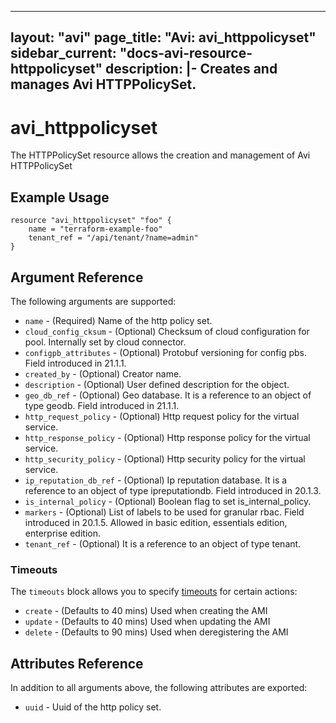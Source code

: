 <!--
    Copyright 2021 VMware, Inc.
    SPDX-License-Identifier: Mozilla Public License 2.0
-->
---
layout: "avi"
page_title: "Avi: avi_httppolicyset"
sidebar_current: "docs-avi-resource-httppolicyset"
description: |-
  Creates and manages Avi HTTPPolicySet.
---

# avi_httppolicyset

The HTTPPolicySet resource allows the creation and management of Avi HTTPPolicySet

## Example Usage

```hcl
resource "avi_httppolicyset" "foo" {
    name = "terraform-example-foo"
    tenant_ref = "/api/tenant/?name=admin"
}
```

## Argument Reference

The following arguments are supported:

* `name` - (Required) Name of the http policy set.
* `cloud_config_cksum` - (Optional) Checksum of cloud configuration for pool. Internally set by cloud connector.
* `configpb_attributes` - (Optional) Protobuf versioning for config pbs. Field introduced in 21.1.1.
* `created_by` - (Optional) Creator name.
* `description` - (Optional) User defined description for the object.
* `geo_db_ref` - (Optional) Geo database. It is a reference to an object of type geodb. Field introduced in 21.1.1.
* `http_request_policy` - (Optional) Http request policy for the virtual service.
* `http_response_policy` - (Optional) Http response policy for the virtual service.
* `http_security_policy` - (Optional) Http security policy for the virtual service.
* `ip_reputation_db_ref` - (Optional) Ip reputation database. It is a reference to an object of type ipreputationdb. Field introduced in 20.1.3.
* `is_internal_policy` - (Optional) Boolean flag to set is_internal_policy.
* `markers` - (Optional) List of labels to be used for granular rbac. Field introduced in 20.1.5. Allowed in basic edition, essentials edition, enterprise edition.
* `tenant_ref` - (Optional) It is a reference to an object of type tenant.


### Timeouts

The `timeouts` block allows you to specify [timeouts](https://www.terraform.io/docs/configuration/resources.html#timeouts) for certain actions:

* `create` - (Defaults to 40 mins) Used when creating the AMI
* `update` - (Defaults to 40 mins) Used when updating the AMI
* `delete` - (Defaults to 90 mins) Used when deregistering the AMI

## Attributes Reference

In addition to all arguments above, the following attributes are exported:

* `uuid` -  Uuid of the http policy set.

